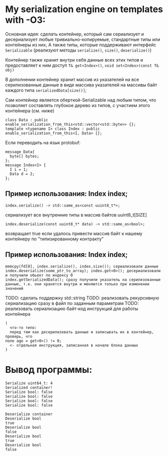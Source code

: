 # My serialization engine on templates with -O3:

Основная идея: сделать контейнер, который сам сериализует и десериализует любые тривиально-копируемые, стандартные типы или контейнеры из них,
А также типы, которые поддерживают интерфейс ```Serializable``` (реализуют методы `serialize()`, `size()`, `deserialize()`)

Контейнер также хранит внутри себя данные всех этих типов и предоставляет к ним доступ `T& get<Index>()`, `void set<Index>(const T& obj)`

В дополнении контейнер хранит массив из указателей на все серилизованные данные в виде массива указателей на массивы байт каждого типа `serializedData[size()]`;

Сам контейнер является оберткой-Serializable над любым типом, что позволяет составлять глубокое дерево из типов, с участием этого контейнера (см. ниже)

```
class Data : public enable_serialization_from_this<std::vector<std::byte>> {};
template <typename I> class Index : public enable_serialization_from_this<I, Data> {};
```
Если переводить на язык protobuf:
```
message Data{
  byte[] bytes;
};
message Index<I> {
  I i = 1;
  Data d = 2;
};
```

## Пример использования: Index<T> index;
```
index.serialize() -> std::same_as<const uuint8_t*>;
```
сериализует все внутренние типы в массив байтов uuint8_t[SIZE]
```
index.deserialize(const uuint8_t* data) -> std::same_as<bool>; 
```
возвращает true если удалось привести массив байт к нашему контейнеру по "типизированному контракту"

## Пример использования: Index<T> index;
```
memcpy(fd[0], index.serialize(), index.size()); сериализовали данные
index.deserialize(some_ptr_to_array); index.get<0>(); десериализовали и получили обьект по индексу 0
index.getSerializedData(); сразу получили указатель на серилизованные данные, т.к. они хранятся внутри и меняются только при изменении значений
```

TODO: сделать поддержку std::string
TODO: реализовать рекурсивную сериализацию сразу в файл по заданным параметрам
TODO: реализовать сериализацию байт-код инструкций для работы контейнера
```
(
  что-то типо:
  перед тем как десерилизовать данные и записывать их в контейнер, проверь, что
поле age = get<0>() != 0;
  <- отдельная инструкция, записанная в начале блока данных
)
```

# Вывод программы:
```
Serialize uint64_t: 4
Serialized container!
Serialize bool: false
Serialize bool: false
Serialize bool: false
Serialize bool: false

Deserialize container
Deserialize bool
true
Deserialize bool
false
Deserialize bool
true
Deserialize bool
false
```
